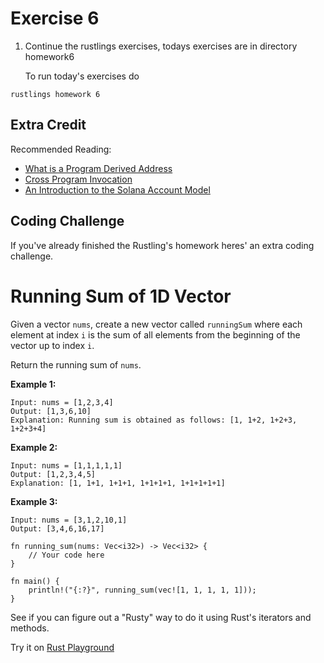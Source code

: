 # Exercise 6

1. Continue the rustlings exercises, todays exercises are in directory homework6

   To run today's exercises do

```
rustlings homework 6
```

## Extra Credit

Recommended Reading:

- [What is a Program Derived Address](https://www.alchemy.com/overviews/program-derived-address)
- [Cross Program Invocation](https://solana.bootcampnotes.xyz/CPI)
- [An Introduction to the Solana Account Model](https://www.quicknode.com/guides/solana-development/getting-started/an-introduction-to-the-solana-account-model)

## Coding Challenge

If you've already finished the Rustling's homework heres' an extra coding challenge.

# Running Sum of 1D Vector

Given a vector `nums`, create a new vector called `runningSum` where each element at index `i` is the sum of all elements from the beginning of the vector up to index `i`.

Return the running sum of `nums`.

**Example 1:**

```
Input: nums = [1,2,3,4]
Output: [1,3,6,10]
Explanation: Running sum is obtained as follows: [1, 1+2, 1+2+3, 1+2+3+4]
```

**Example 2:**

```
Input: nums = [1,1,1,1,1]
Output: [1,2,3,4,5]
Explanation: [1, 1+1, 1+1+1, 1+1+1+1, 1+1+1+1+1]
```

**Example 3:**

```
Input: nums = [3,1,2,10,1]
Output: [3,4,6,16,17]
```

```
fn running_sum(nums: Vec<i32>) -> Vec<i32> {
    // Your code here
}

fn main() {
    println!("{:?}", running_sum(vec![1, 1, 1, 1, 1]));
}
```

See if you can figure out a "Rusty" way to do it using Rust's iterators and methods.

Try it on [Rust Playground](https://play.rust-lang.org/?version=stable&mode=debug&edition=2021&gist=e984b1f9e3b42d6e5a71dd05554eaa27)
